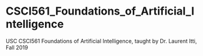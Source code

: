 # CSCI561_Foundations_of_Artificial_Intelligence
USC CSCI561 Foundations of Artificial Intelligence, taught by Dr. Laurent Itti, Fall 2019
